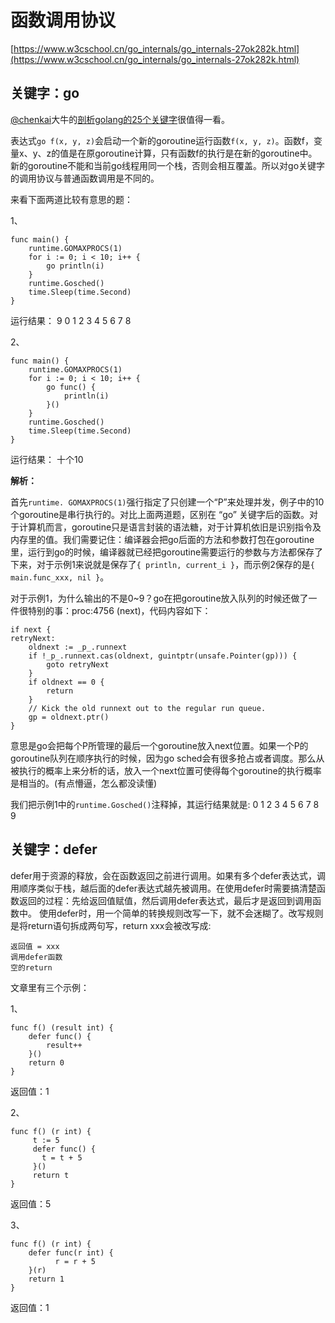 # 函数调用协议 #

[https://www.w3cschool.cn/go_internals/go_internals-27ok282k.html](https://www.w3cschool.cn/go_internals/go_internals-27ok282k.html)

## 关键字：go ##

[@chenkai](https://juejin.im/user/59ef54625188252c23120ead)大牛的[剖析golang的25个关键字](https://juejin.im/post/5b43674d5188251b176a4c8b)很值得一看。

表达式`go f(x, y, z)`会启动一个新的goroutine运行函数`f(x, y, z)`。函数f，变量x、y、z的值是在原goroutine计算，只有函数f的执行是在新的goroutine中。新的goroutine不能和当前go线程用同一个栈，否则会相互覆盖。所以对go关键字的调用协议与普通函数调用是不同的。

来看下面两道比较有意思的题：

1、

```golang
func main() {
    runtime.GOMAXPROCS(1)
    for i := 0; i < 10; i++ {
        go println(i)
    }
    runtime.Gosched()
    time.Sleep(time.Second)
}
```

运行结果： 9 0 1 2 3 4 5 6 7 8

2、

```golang
func main() {
    runtime.GOMAXPROCS(1)
    for i := 0; i < 10; i++ {
        go func() {
            println(i)
        }()
    }
    runtime.Gosched()
    time.Sleep(time.Second)
}
```

运行结果： 十个10

**解析：**

首先`runtime. GOMAXPROCS(1)`强行指定了只创建一个“P”来处理并发，例子中的10个goroutine是串行执行的。对比上面两道题，区别在 “go” 关键字后的函数。对于计算机而言，goroutine只是语言封装的语法糖，对于计算机依旧是识别指令及内存里的值。我们需要记住：编译器会把go后面的方法和参数打包在goroutine里，运行到go的时候，编译器就已经把goroutine需要运行的参数与方法都保存了下来，对于示例1来说就是保存了`{ println, current_i }`，而示例2保存的是`{ main.func_xxx, nil }`。

对于示例1，为什么输出的不是0~9？go在把goroutine放入队列的时候还做了一件很特别的事：proc:4756 (next)，代码内容如下：

```golang
if next {
retryNext:
	oldnext := _p_.runnext
	if !_p_.runnext.cas(oldnext, guintptr(unsafe.Pointer(gp))) {
		goto retryNext
	}
	if oldnext == 0 {
		return
	}
	// Kick the old runnext out to the regular run queue.
	gp = oldnext.ptr()
}
```

意思是go会把每个P所管理的最后一个goroutine放入next位置。如果一个P的goroutine队列在顺序执行的时候，因为go sched会有很多抢占或者调度。那么从被执行的概率上来分析的话，放入一个next位置可使得每个goroutine的执行概率是相当的。(有点懵逼，怎么都没读懂)

我们把示例1中的`runtime.Gosched()`注释掉，其运行结果就是: 0 1 2 3 4 5 6 7 8 9

## 关键字：defer ##

defer用于资源的释放，会在函数返回之前进行调用。如果有多个defer表达式，调用顺序类似于栈，越后面的defer表达式越先被调用。在使用defer时需要搞清楚函数返回的过程：先给返回值赋值，然后调用defer表达式，最后才是返回到调用函数中。
使用defer时，用一个简单的转换规则改写一下，就不会迷糊了。改写规则是将return语句拆成两句写，return xxx会被改写成:
```
返回值 = xxx
调用defer函数
空的return
```

文章里有三个示例：

1、

```golang
func f() (result int) {
    defer func() {
        result++
    }()
    return 0
}
```
返回值：1

2、
```golang
func f() (r int) {
     t := 5
     defer func() {
       t = t + 5
     }()
     return t
}
```
返回值：5

3、
```golang
func f() (r int) {
    defer func(r int) {
          r = r + 5
    }(r)
    return 1
}
```
返回值：1
